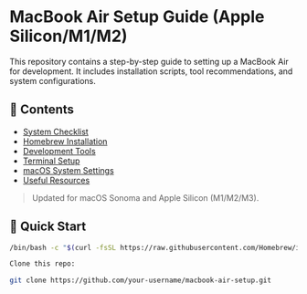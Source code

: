 # MacBook Air Setup Guide (Apple Silicon/M1/M2)

This repository contains a step-by-step guide to setting up a MacBook Air for development. It includes installation scripts, tool recommendations, and system configurations.

## 🧰 Contents
- [System Checklist](./setup-checklist.md)
- [Homebrew Installation](./install-homebrew.sh)
- [Development Tools](./dev-tools.md)
- [Terminal Setup](./terminal-setup.md)
- [macOS System Settings](./mac-settings.md)
- [Useful Resources](./resources.md)

> Updated for macOS Sonoma and Apple Silicon (M1/M2/M3).

## 🚀 Quick Start
```bash
/bin/bash -c "$(curl -fsSL https://raw.githubusercontent.com/Homebrew/install/HEAD/install.sh)"

Clone this repo:

git clone https://github.com/your-username/macbook-air-setup.git
